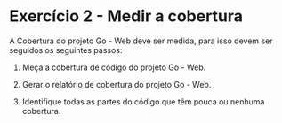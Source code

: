 # Exercício 2 - Medir a cobertura

A Cobertura do projeto Go - Web deve ser medida, para isso devem ser seguidos os
seguintes passos:

1. Meça a cobertura de código do projeto Go - Web.

2. Gerar o relatório de cobertura do projeto Go - Web.

3. Identifique todas as partes do código que têm pouca ou nenhuma cobertura.
